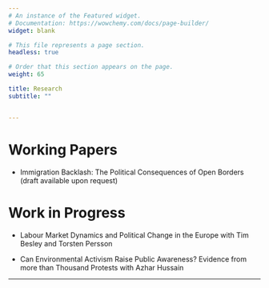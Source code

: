 ```yaml
---
# An instance of the Featured widget.
# Documentation: https://wowchemy.com/docs/page-builder/
widget: blank

# This file represents a page section.
headless: true

# Order that this section appears on the page.
weight: 65

title: Research
subtitle: ""


---
```

# Working Papers

* Immigration Backlash: The Political Consequences of Open Borders (draft available upon request)

# Work in Progress

* Labour Market Dynamics and Political Change in the Europe 
with Tim Besley and Torsten Persson

* Can Environmental Activism Raise Public Awareness? Evidence from more than Thousand
Protests 
with Azhar Hussain


---

